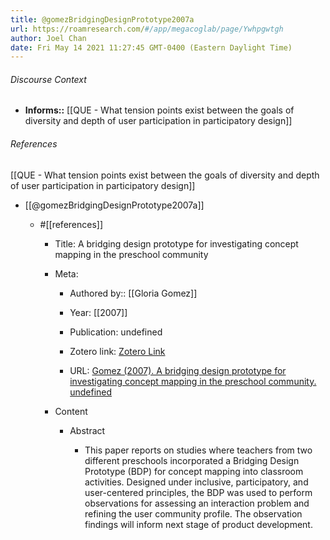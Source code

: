 ```yaml
---
title: @gomezBridgingDesignPrototype2007a
url: https://roamresearch.com/#/app/megacoglab/page/Ywhpgwtgh
author: Joel Chan
date: Fri May 14 2021 11:27:45 GMT-0400 (Eastern Daylight Time)
---
```




###### Discourse Context

- **Informs::** [[QUE - What tension points exist between the goals of diversity and depth of user participation in participatory design]]

###### References

[[QUE - What tension points exist between the goals of diversity and depth of user participation in participatory design]]

- [[@gomezBridgingDesignPrototype2007a]]

    - #[[references]]

        - Title: A bridging design prototype for investigating concept mapping in the preschool community

        - Meta:

            - Authored by:: [[Gloria Gomez]]

            - Year: [[2007]]

            - Publication: undefined

            - Zotero link: [Zotero Link](zotero://select/items/7_X8S6R8MV)

            - URL: [Gomez (2007). A bridging design prototype for investigating concept mapping in the preschool community. undefined](https://doi.org/10.1145/1240866.1240894)

        - Content

            - Abstract

                - This paper reports on studies where teachers from two different preschools incorporated a Bridging Design Prototype (BDP) for concept mapping into classroom activities. Designed under inclusive, participatory, and user-centered principles, the BDP was used to perform observations for assessing an interaction problem and refining the user community profile. The observation findings will inform next stage of product development.

